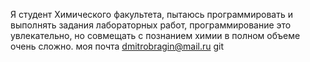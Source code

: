 Я студент Химического факультета, пытаюсь программировать и выполнять задания лабораторных работ, 
программирование это увлекательно, но совмещать с познанием химии в полном объеме очень сложно. 
моя почта dmitrobragin@mail.ru  git